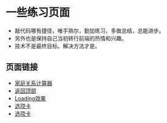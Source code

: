# 一些练习页面
- 敲代码哪有捷径，唯手熟尔，勤加练习，多做总结，总能进步。
- 另外也是保持自己当初转行前端的热情和兴趣。
- 技术不是最终目标。解决方法才是。

## 页面链接
- [家庭关系计算器](https://hc1213.github.io/some_pages/demo0/index)
- [返回顶部](https://hc1213.github.io/some_pages/demo1/index)
- [Loading效果](https://hc1213.github.io/some_pages/demo2/index)
- [选项卡](https://hc1213.github.io/some_pages/pages/index1)
- [选项卡](https://hc1213.github.io/some_pages/pages/index2)


